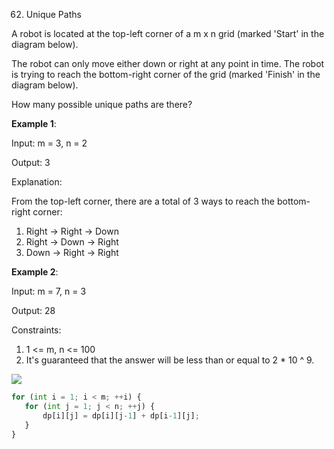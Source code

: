 62. Unique Paths

A robot is located at the top-left corner of a m x n grid (marked 'Start' in the diagram below).

The robot can only move either down or right at any point in time. The robot is trying to reach the bottom-right corner of the grid (marked 'Finish' in the diagram below).

How many possible unique paths are there?

**Example 1**:   

Input: m = 3, n = 2

Output: 3

Explanation:

From the top-left corner, there are a total of 3 ways to reach the bottom-right corner:
1. Right -> Right -> Down
2. Right -> Down -> Right
3. Down -> Right -> Right

**Example 2**:

Input: m = 7, n = 3

Output: 28
 

Constraints:

1. 1 <= m, n <= 100
2. It's guaranteed that the answer will be less than or equal to 2 * 10 ^ 9.

![](https://github.com/waiyulam/Interview-Prep-Guide/blob/master/Practices/dp/uniquePaths/Dynamic%20Programming%20Practices%20.jpeg)

```python
for (int i = 1; i < m; ++i) {
   for (int j = 1; j < n; ++j) {
       dp[i][j] = dp[i][j-1] + dp[i-1][j];
   }
}
```
